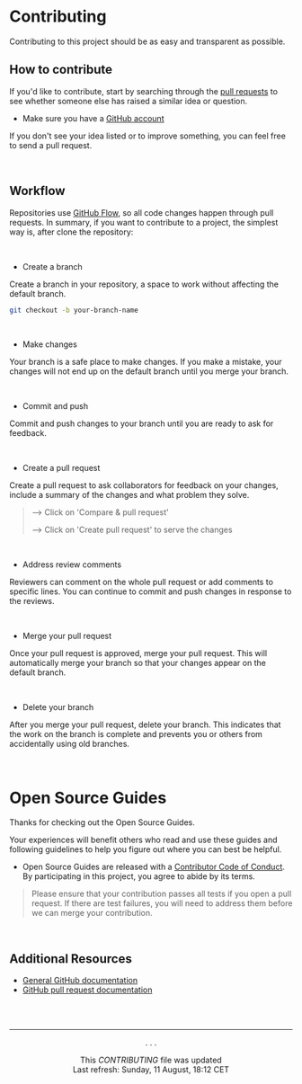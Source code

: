 # Contributing

Contributing to this project should be as easy and transparent as possible.

## How to contribute

If you'd like to contribute, start by searching through the [pull requests](https://github.com/github/opensource.guide/pulls) to see whether someone else has raised a similar idea or question.

- Make sure you have a [GitHub account](https://github.com/signup/free)

If you don't see your idea listed or to improve something, you can feel free to send a pull request.

<br>

## Workflow

Repositories use [GitHub Flow](https://guides.github.com/introduction/flow/), so all code changes happen through pull requests. In summary, if you want to contribute to a project, the simplest way is, after clone the repository:

<br>

- Create a branch

Create a branch in your repository, a space to work without affecting the default branch.

```bash
git checkout -b your-branch-name
```

<br>

- Make changes

Your branch is a safe place to make changes. If you make a mistake, your changes will not end up on the default branch until you merge your branch.

<br>

- Commit and push

Commit and push changes to your branch until you are ready to ask for feedback.

<br>

- Create a pull request

Create a pull request to ask collaborators for feedback on your changes, include a summary of the changes and what problem they solve.

> --> Click on 'Compare & pull request'
>
> --> Click on 'Create pull request' to serve the changes

<br>

- Address review comments

Reviewers can comment on the whole pull request or add comments to specific lines. You can continue to commit and push changes in response to the reviews.

<br>

- Merge your pull request

Once your pull request is approved, merge your pull request. This will automatically merge your branch so that your changes appear on the default branch.

<br>

- Delete your branch

After you merge your pull request, delete your branch. This indicates that the work on the branch is complete and prevents you or others from accidentally using old branches.

<br>

# Open Source Guides

Thanks for checking out the Open Source Guides.

Your experiences will benefit others who read and use these guides and following guidelines to help you figure out where you can best be helpful.

- Open Source Guides are released with a [Contributor Code of Conduct](CODE_OF_CONDUCT.md). By participating in this project, you agree to abide by its terms.

> Please ensure that your contribution passes all tests if you open a pull request. If there are test failures, you will need to address them before we can merge your contribution.

<br>

## Additional Resources

- [General GitHub documentation](https://help.github.com/)
- [GitHub pull request documentation](https://help.github.com/articles/creating-a-pull-request/)
<!-- - [Contributor License Agreement](https://cla.escummy.com/) -->

<br><br>

---

<p align="center">. . .</p>

<p align="center">This <i>CONTRIBUTING</i> file was updated</br>Last refresh: Sunday, 11 August, 18:12 CET<br/></p>

<br><br><br>
